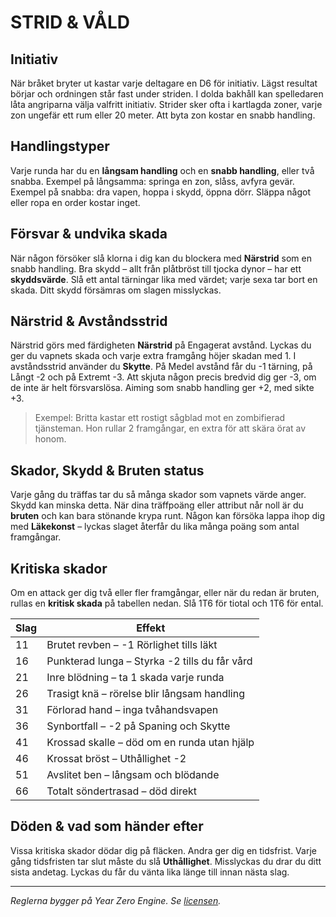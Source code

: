 # STRID & VÅLD

## Initiativ

När bråket bryter ut kastar varje deltagare en D6 för initiativ. Lägst resultat börjar och ordningen står fast under striden. I dolda bakhåll kan spelledaren låta angriparna välja valfritt initiativ.
Strider sker ofta i kartlagda zoner, varje zon ungefär ett rum eller 20 meter. Att byta zon kostar en snabb handling.

## Handlingstyper

Varje runda har du en **långsam handling** och en **snabb handling**, eller två snabba. Exempel på långsamma: springa en zon, slåss, avfyra gevär. Exempel på snabba: dra vapen, hoppa i skydd, öppna dörr. Släppa något eller ropa en order kostar inget.

## Försvar & undvika skada

När någon försöker slå klorna i dig kan du blockera med **Närstrid** som en snabb handling. Bra skydd – allt från plåtbröst till tjocka dynor – har ett **skyddsvärde**. Slå ett antal tärningar lika med värdet; varje sexa tar bort en skada. Ditt skydd försämras om slagen misslyckas.

## Närstrid & Avståndsstrid

Närstrid görs med färdigheten **Närstrid** på Engagerat avstånd. Lyckas du ger du vapnets skada och varje extra framgång höjer skadan med 1. I avståndsstrid använder du **Skytte**. På Medel avstånd får du -1 tärning, på Långt -2 och på Extremt -3. Att skjuta någon precis bredvid dig ger -3, om de inte är helt försvarslösa. Aiming som snabb handling ger +2, med sikte +3.

> Exempel: Britta kastar ett rostigt sågblad mot en zombifierad tjänsteman. Hon rullar 2 framgångar, en extra för att skära örat av honom.

## Skador, Skydd & Bruten status

Varje gång du träffas tar du så många skador som vapnets värde anger. Skydd kan minska detta. När dina träffpoäng eller attribut når noll är du **bruten** och kan bara stönande krypa runt. Någon kan försöka lappa ihop dig med **Läkekonst** – lyckas slaget återfår du lika många poäng som antal framgångar.

## Kritiska skador

Om en attack ger dig två eller fler framgångar, eller när du redan är bruten, rullas en **kritisk skada** på tabellen nedan. Slå 1T6 för tiotal och 1T6 för ental.

| Slag | Effekt |
|-----|---------|
| 11 | Brutet revben – -1 Rörlighet tills läkt |
| 16 | Punkterad lunga – Styrka -2 tills du får vård |
| 21 | Inre blödning – ta 1 skada varje runda |
| 26 | Trasigt knä – rörelse blir långsam handling |
| 31 | Förlorad hand – inga tvåhandsvapen |
| 36 | Synbortfall – -2 på Spaning och Skytte |
| 41 | Krossad skalle – död om en runda utan hjälp |
| 46 | Krossat bröst – Uthållighet -2 |
| 51 | Avslitet ben – långsam och blödande |
| 66 | Totalt söndertrasad – död direkt |
## Döden & vad som händer efter

Vissa kritiska skador dödar dig på fläcken. Andra ger dig en tidsfrist. Varje gång tidsfristen tar slut måste du slå **Uthållighet**. Misslyckas du drar du ditt sista andetag. Lyckas du får du vänta lika länge till innan nästa slag.

---
*Reglerna bygger på Year Zero Engine. Se [licensen](../LICENSE.md).*
